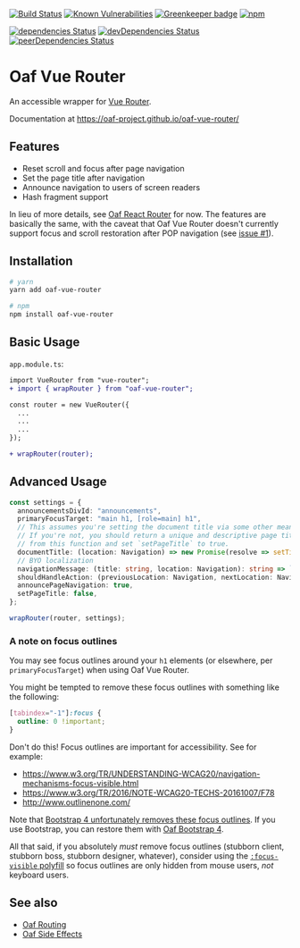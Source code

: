 [![Build Status](https://travis-ci.org/oaf-project/oaf-vue-router.svg?branch=master)](https://travis-ci.org/oaf-project/oaf-vue-router)
[![Known Vulnerabilities](https://snyk.io/test/github/oaf-project/oaf-vue-router/badge.svg?targetFile=package.json)](https://snyk.io/test/github/oaf-project/oaf-vue-router?targetFile=package.json)
[![Greenkeeper badge](https://badges.greenkeeper.io/oaf-project/oaf-vue-router.svg)](https://greenkeeper.io/)
[![npm](https://img.shields.io/npm/v/oaf-vue-router.svg)](https://www.npmjs.com/package/oaf-vue-router)

[![dependencies Status](https://david-dm.org/oaf-project/oaf-vue-router/status.svg)](https://david-dm.org/oaf-project/oaf-vue-router)
[![devDependencies Status](https://david-dm.org/oaf-project/oaf-vue-router/dev-status.svg)](https://david-dm.org/oaf-project/oaf-vue-router?type=dev)
[![peerDependencies Status](https://david-dm.org/oaf-project/oaf-vue-router/peer-status.svg)](https://david-dm.org/oaf-project/oaf-vue-router?type=peer)


# Oaf Vue Router
An accessible wrapper for [Vue Router](https://router.vuejs.org/).

Documentation at https://oaf-project.github.io/oaf-vue-router/

## Features

* Reset scroll and focus after page navigation
* Set the page title after navigation
* Announce navigation to users of screen readers
* Hash fragment support

In lieu of more details, see [Oaf React Router](https://github.com/oaf-project/oaf-react-router/blob/master/README.md#features) for now. The features are basically the same, with the caveat that Oaf Vue Router doesn't currently support focus and scroll restoration after POP navigation (see [issue #1](https://github.com/oaf-project/oaf-vue-router/issues/1)).

## Installation

```sh
# yarn
yarn add oaf-vue-router

# npm
npm install oaf-vue-router
```

## Basic Usage

`app.module.ts`:

```diff
import VueRouter from "vue-router";
+ import { wrapRouter } from "oaf-vue-router";

const router = new VueRouter({
  ...
  ...
  ...
});

+ wrapRouter(router);


```

## Advanced Usage

```typescript
const settings = {
  announcementsDivId: "announcements",
  primaryFocusTarget: "main h1, [role=main] h1",
  // This assumes you're setting the document title via some other means.
  // If you're not, you should return a unique and descriptive page title for each page
  // from this function and set `setPageTitle` to true.
  documentTitle: (location: Navigation) => new Promise(resolve => setTimeout(() => resolve(document.title))),
  // BYO localization
  navigationMessage: (title: string, location: Navigation): string => `Navigated to ${title}.`,
  shouldHandleAction: (previousLocation: Navigation, nextLocation: Navigation) => true,
  announcePageNavigation: true,
  setPageTitle: false,
};

wrapRouter(router, settings);
```

### A note on focus outlines
You may see focus outlines around your `h1` elements (or elsewhere, per `primaryFocusTarget`) when using Oaf Vue Router.

You might be tempted to remove these focus outlines with something like the following:
```css
[tabindex="-1"]:focus {
  outline: 0 !important;
}
```

Don't do this! Focus outlines are important for accessibility. See for example:

* https://www.w3.org/TR/UNDERSTANDING-WCAG20/navigation-mechanisms-focus-visible.html
* https://www.w3.org/TR/2016/NOTE-WCAG20-TECHS-20161007/F78
* http://www.outlinenone.com/

Note that [Bootstrap 4 unfortunately removes these focus outlines](https://github.com/twbs/bootstrap/issues/28425). If you use Bootstrap, you can restore them with [Oaf Bootstrap 4](https://github.com/oaf-project/oaf-bootstrap-4).

All that said, if you absolutely _must_ remove focus outlines (stubborn client, stubborn boss, stubborn designer, whatever), consider using the [`:focus-visible` polyfill](https://github.com/WICG/focus-visible) so focus outlines are only hidden from mouse users, _not_ keyboard users.

## See also
* [Oaf Routing](https://github.com/oaf-project/oaf-routing)
* [Oaf Side Effects](https://github.com/oaf-project/oaf-side-effects)
